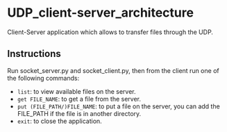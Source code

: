 # UDP_client-server_architecture
Client-Server application which allows to transfer files through the UDP.

## Instructions

Run socket_server.py and socket_client.py, then from the client run one of the following commands:

- `list`: to view available files on the server.
- `get FILE_NAME`: to get a file from the server.
- `put (FILE_PATH/)FILE_NAME`: to put a file on the server, you can add the FILE_PATH if the file is in another directory.
- `exit`: to close the application.
